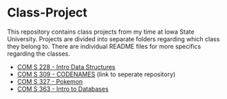 # Class-Project

This repository contains class projects from my time at Iowa State University. Projects are divided into separate folders regarding which class they belong to. There are individual README files for more specifics regarding the classes.

- [COM S 228 - Intro Data Structures](https://github.com/dbooth05/Class-Project/tree/437e96da2446a4ff14f669053756dac649c6b69f/COMS%20228)
- [COM S 309 - CODENAMES](https://github.com/dbooth05/Codename-Codenames) (link to seperate repository)
- [COM S 327 - Pokemon](https://github.com/dbooth05/Class-Project/tree/b48bf51154dd2135460975546d6b7b9d5b956c2c/COMS%20327)
- [COM S 363 - Intro to Databases](https://github.com/dbooth05/Class-Project/tree/1986f43faab48e5adcdb760d32b74c550c9292f0/COMS%20363)